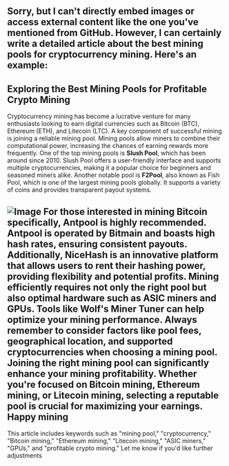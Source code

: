 Sorry, but I can't directly embed images or access external content like the one you've mentioned from GitHub. However, I can certainly write a detailed article about the best mining pools for cryptocurrency mining. Here's an example:
---
## Exploring the Best Mining Pools for Profitable Crypto Mining
Cryptocurrency mining has become a lucrative venture for many enthusiasts looking to earn digital currencies such as Bitcoin (BTC), Ethereum (ETH), and Litecoin (LTC). A key component of successful mining is joining a reliable mining pool. Mining pools allow miners to combine their computational power, increasing the chances of earning rewards more frequently.
One of the top mining pools is **Slush Pool**, which has been around since 2010. Slush Pool offers a user-friendly interface and supports multiple cryptocurrencies, making it a popular choice for beginners and seasoned miners alike. Another notable pool is **F2Pool**, also known as Fish Pool, which is one of the largest mining pools globally. It supports a variety of coins and provides transparent payout systems.

![Image](https://github.com/user-attachments/assets/d7419ec9-dc67-403f-bf28-8faea5f1f74f)
For those interested in mining Bitcoin specifically, **Antpool** is highly recommended. Antpool is operated by Bitmain and boasts high hash rates, ensuring consistent payouts. Additionally, **NiceHash** is an innovative platform that allows users to rent their hashing power, providing flexibility and potential profits.
Mining efficiently requires not only the right pool but also optimal hardware such as ASIC miners and GPUs. Tools like **Wolf's Miner Tuner** can help optimize your mining performance. Always remember to consider factors like pool fees, geographical location, and supported cryptocurrencies when choosing a mining pool.
Joining the right mining pool can significantly enhance your mining profitability. Whether you're focused on Bitcoin mining, Ethereum mining, or Litecoin mining, selecting a reputable pool is crucial for maximizing your earnings. Happy mining
---
This article includes keywords such as "mining pool," "cryptocurrency," "Bitcoin mining," "Ethereum mining," "Litecoin mining," "ASIC miners," "GPUs," and "profitable crypto mining." Let me know if you'd like further adjustments
